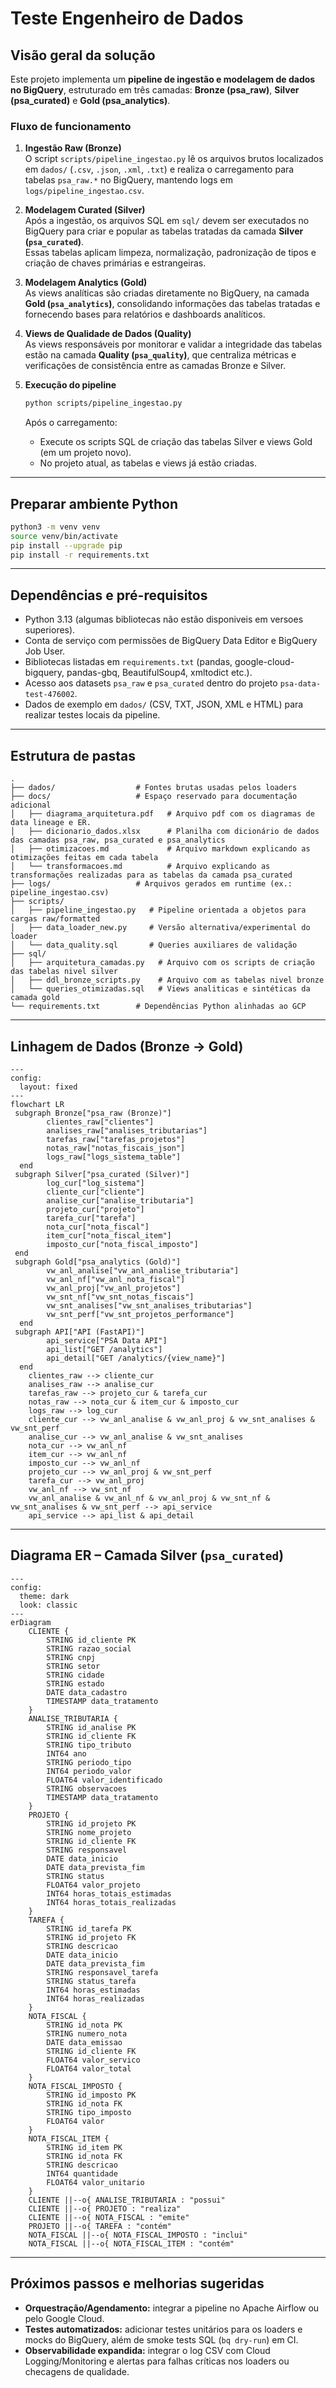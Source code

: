 # Teste Engenheiro de Dados

## Visão geral da solução

Este projeto implementa um **pipeline de ingestão e modelagem de dados no BigQuery**, estruturado em três camadas: **Bronze (psa_raw)**, **Silver (psa_curated)** e **Gold (psa_analytics)**.

### Fluxo de funcionamento

1. **Ingestão Raw (Bronze)**  
   O script `scripts/pipeline_ingestao.py` lê os arquivos brutos localizados em `dados/` (`.csv`, `.json`, `.xml`, `.txt`) e realiza o carregamento para tabelas `psa_raw.*` no BigQuery, mantendo logs em `logs/pipeline_ingestao.csv`.

2. **Modelagem Curated (Silver)**  
   Após a ingestão, os arquivos SQL em `sql/` devem ser executados no BigQuery para criar e popular as tabelas tratadas da camada **Silver (`psa_curated`)**.  
   Essas tabelas aplicam limpeza, normalização, padronização de tipos e criação de chaves primárias e estrangeiras.

3. **Modelagem Analytics (Gold)**  
   As views analíticas são criadas diretamente no BigQuery, na camada **Gold (`psa_analytics`)**, consolidando informações das tabelas tratadas e fornecendo bases para relatórios e dashboards analíticos.

4. **Views de Qualidade de Dados (Quality)**  
   As views responsáveis por monitorar e validar a integridade das tabelas estão na camada **Quality (`psa_quality`)**, que centraliza métricas e verificações de consistência entre as camadas Bronze e Silver.

5. **Execução do pipeline**  
   ```bash
   python scripts/pipeline_ingestao.py
   ```
   Após o carregamento:
   - Execute os scripts SQL de criação das tabelas Silver e views Gold (em um projeto novo).
   - No projeto atual, as tabelas e views já estão criadas.

---

## Preparar ambiente Python

```bash
python3 -m venv venv
source venv/bin/activate
pip install --upgrade pip
pip install -r requirements.txt
```

---

## Dependências e pré-requisitos

- Python 3.13 (algumas bibliotecas não estão disponiveis em versoes superiores).  
- Conta de serviço com permissões de BigQuery Data Editor e BigQuery Job User.  
- Bibliotecas listadas em `requirements.txt` (pandas, google-cloud-bigquery, pandas-gbq, BeautifulSoup4, xmltodict etc.).  
- Acesso aos datasets `psa_raw` e `psa_curated` dentro do projeto `psa-data-test-476002`.  
- Dados de exemplo em `dados/` (CSV, TXT, JSON, XML e HTML) para realizar testes locais da pipeline.  

---

## Estrutura de pastas

```
.
├── dados/                  # Fontes brutas usadas pelos loaders
├── docs/                   # Espaço reservado para documentação adicional
│   ├── diagrama_arquitetura.pdf   # Arquivo pdf com os diagramas de data lineage e ER.
│   ├── dicionario_dados.xlsx      # Planilha com dicionário de dados das camadas psa_raw, psa_curated e psa_analytics
│   ├── otimizacoes.md             # Arquivo markdown explicando as otimizações feitas em cada tabela
│   └── transformacoes.md          # Arquivo explicando as transformações realizadas para as tabelas da camada psa_curated
├── logs/                   # Arquivos gerados em runtime (ex.: pipeline_ingestao.csv)
├── scripts/
│   ├── pipeline_ingestao.py   # Pipeline orientada a objetos para cargas raw/formatted
│   ├── data_loader_new.py     # Versão alternativa/experimental do loader
│   └── data_quality.sql       # Queries auxiliares de validação
├── sql/                    
│   ├── arquitetura_camadas.py   # Arquivo com os scripts de criação das tabelas nivel silver
│   ├── ddl_bronze_scripts.py    # Arquivo com as tabelas nivel bronze
│   └── queries_otimizadas.sql   # Views analiticas e sintéticas da camada gold
└── requirements.txt        # Dependências Python alinhadas ao GCP
```

---

## Linhagem de Dados (Bronze → Gold)

```mermaid
---
config:
  layout: fixed
---
flowchart LR
 subgraph Bronze["psa_raw (Bronze)"]
        clientes_raw["clientes"]
        analises_raw["analises_tributarias"]
        tarefas_raw["tarefas_projetos"]
        notas_raw["notas_fiscais_json"]
        logs_raw["logs_sistema_table"]
  end
 subgraph Silver["psa_curated (Silver)"]
        log_cur["log_sistema"]
        cliente_cur["cliente"]
        analise_cur["analise_tributaria"]
        projeto_cur["projeto"]
        tarefa_cur["tarefa"]
        nota_cur["nota_fiscal"]
        item_cur["nota_fiscal_item"]
        imposto_cur["nota_fiscal_imposto"]
 end
 subgraph Gold["psa_analytics (Gold)"]
        vw_anl_analise["vw_anl_analise_tributaria"]
        vw_anl_nf["vw_anl_nota_fiscal"]
        vw_anl_proj["vw_anl_projetos"]
        vw_snt_nf["vw_snt_notas_fiscais"]
        vw_snt_analises["vw_snt_analises_tributarias"]
        vw_snt_perf["vw_snt_projetos_performance"]
  end
 subgraph API["API (FastAPI)"]
        api_service["PSA Data API"]
        api_list["GET /analytics"]
        api_detail["GET /analytics/{view_name}"]
  end
    clientes_raw --> cliente_cur
    analises_raw --> analise_cur
    tarefas_raw --> projeto_cur & tarefa_cur
    notas_raw --> nota_cur & item_cur & imposto_cur
    logs_raw --> log_cur
    cliente_cur --> vw_anl_analise & vw_anl_proj & vw_snt_analises & vw_snt_perf
    analise_cur --> vw_anl_analise & vw_snt_analises
    nota_cur --> vw_anl_nf
    item_cur --> vw_anl_nf
    imposto_cur --> vw_anl_nf
    projeto_cur --> vw_anl_proj & vw_snt_perf
    tarefa_cur --> vw_anl_proj
    vw_anl_nf --> vw_snt_nf
    vw_anl_analise & vw_anl_nf & vw_anl_proj & vw_snt_nf & vw_snt_analises & vw_snt_perf --> api_service
    api_service --> api_list & api_detail
```

---

## Diagrama ER – Camada Silver (`psa_curated`)

```mermaid
---
config:
  theme: dark
  look: classic
---
erDiagram
    CLIENTE {
        STRING id_cliente PK
        STRING razao_social
        STRING cnpj
        STRING setor
        STRING cidade
        STRING estado
        DATE data_cadastro
        TIMESTAMP data_tratamento
    }
    ANALISE_TRIBUTARIA {
        STRING id_analise PK
        STRING id_cliente FK
        STRING tipo_tributo
        INT64 ano
        STRING periodo_tipo
        INT64 periodo_valor
        FLOAT64 valor_identificado
        STRING observacoes
        TIMESTAMP data_tratamento
    }
    PROJETO {
        STRING id_projeto PK
        STRING nome_projeto
        STRING id_cliente FK
        STRING responsavel
        DATE data_inicio
        DATE data_prevista_fim
        STRING status
        FLOAT64 valor_projeto
        INT64 horas_totais_estimadas
        INT64 horas_totais_realizadas
    }
    TAREFA {
        STRING id_tarefa PK
        STRING id_projeto FK
        STRING descricao
        DATE data_inicio
        DATE data_prevista_fim
        STRING responsavel_tarefa
        STRING status_tarefa
        INT64 horas_estimadas
        INT64 horas_realizadas
    }
    NOTA_FISCAL {
        STRING id_nota PK
        STRING numero_nota
        DATE data_emissao
        STRING id_cliente FK
        FLOAT64 valor_servico
        FLOAT64 valor_total
    }
    NOTA_FISCAL_IMPOSTO {
        STRING id_imposto PK
        STRING id_nota FK
        STRING tipo_imposto
        FLOAT64 valor
    }
    NOTA_FISCAL_ITEM {
        STRING id_item PK
        STRING id_nota FK
        STRING descricao
        INT64 quantidade
        FLOAT64 valor_unitario
    }
    CLIENTE ||--o{ ANALISE_TRIBUTARIA : "possui"
    CLIENTE ||--o{ PROJETO : "realiza"
    CLIENTE ||--o{ NOTA_FISCAL : "emite"
    PROJETO ||--o{ TAREFA : "contém"
    NOTA_FISCAL ||--o{ NOTA_FISCAL_IMPOSTO : "inclui"
    NOTA_FISCAL ||--o{ NOTA_FISCAL_ITEM : "contém"
```

---

## Próximos passos e melhorias sugeridas

- **Orquestração/Agendamento:** integrar a pipeline no Apache Airflow ou pelo Google Cloud.  
- **Testes automatizados:** adicionar testes unitários para os loaders e mocks do BigQuery, além de smoke tests SQL (`bq dry-run`) em CI.  
- **Observabilidade expandida:** integrar o log CSV com Cloud Logging/Monitoring e alertas para falhas críticas nos loaders ou checagens de qualidade.  
